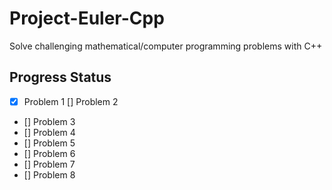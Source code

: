 # Project-Euler-Cpp
Solve challenging mathematical/computer programming problems with C++

## Progress Status
- [x] Problem 1
[] Problem 2
- [] Problem 3
- [] Problem 4
- [] Problem 5
- [] Problem 6
- [] Problem 7
- [] Problem 8
